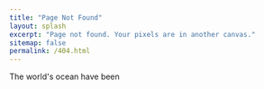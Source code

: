 ```yaml
---
title: "Page Not Found"
layout: splash
excerpt: "Page not found. Your pixels are in another canvas."
sitemap: false
permalink: /404.html
---
```


The world's ocean have been
